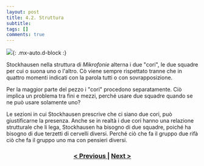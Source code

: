 ```yaml
---
layout: post
title: 4.2. Struttura
subtitle:
tags: []
comments: true
---
```


![](https://velitch.github.io/velitch/assets/img/learn/analisi_composizioni_stockhausen/strumikro.png){: .mx-auto.d-block :}


Stockhausen nella struttura di _Mikrofonie_ alterna i due "cori", le due squadre per cui o suona uno o
l'altro. Cò viene sempre rispettato tranne che in quattro momenti indicati con la parola tutti o con
sovrapposizione.

Per la maggior parte del pezzo i "cori" procedono separatamente. Ciò implica un problema tra fini e
mezzi, perché usare due squadre quando se ne può usare solamente uno?

Le sezioni in cui Stockhausen prescrive che ci siano due cori, può giustificarne la presenza. Anche
se in realtà i due cori hanno una relazione strutturale che li lega, Stockhausen ha bisogno di due
squadre, poiché ha bisogno di due terzetti di cervelli diversi. Perché ciò che fa il gruppo due rifà ciò
che fa il gruppo uno ma con pensieri diversi.

<h3 style="text-align:center">
<a href="https://velitch.github.io/velitch/2021-11-02-04_01_informazioni_tecniche/">< Previous </a>
|
<a href="https://velitch.github.io/velitch/2021-11-02-04_03_relazioni_gruppi_ab/">Next ></a>
</h3>

